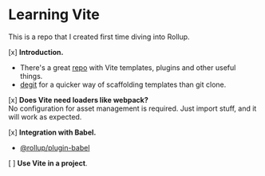 # Learning Vite

This is a repo that I created first time diving into Rollup.

[x] **Introduction.**

- There's a great [repo](https://github.com/vitejs/awesome-vite) with Vite templates, plugins and other useful things.
- [degit](https://github.com/Rich-Harris/degit) for a quicker way of scaffolding templates than git clone.

[x] **Does Vite need loaders like webpack?**\
No configuration for asset management is required. Just import stuff, and it will work as expected.

[x] **Integration with Babel.**

- [@rollup/plugin-babel](https://github.com/rollup/plugins/tree/master/packages/babel)

[ ] **Use Vite in a project**.
